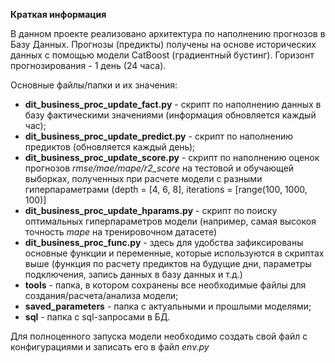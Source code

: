 <b>Краткая информация</b>


В данном проекте реализовано архитектура по наполнению прогнозов в Базу Данных. Прогнозы (предикты) получены на основе исторических данных с помощью модели CatBoost (градиентный бустинг).
Горизонт прогнозирования - 1 день (24 часа).


Основные файлы/папки и их значения:
 - <b>dit_business_proc_update_fact.py</b> - скрипт по наполнению данных в базу фактическими значениями (информация обновляется каждый час);
 - <b>dit_business_proc_update_predict.py</b> - скрипт по наполнению предиктов (обновляется каждый день);
 - <b>dit_business_proc_update_score.py</b> - скрипт по наполнению оценок прогнозов <i>rmse/mae/mape/r2_score</i> на тестовой и обучающей выборках, полученных при расчете модели с разными гиперпараметрами (depth = [4, 6, 8], iterations = [range(100, 1000, 100)] 
 - <b>dit_business_proc_update_hparams.py</b> - скрипт по поиску оптимальных гиперпараметров модели (например, самая высокоя точность <i>mape</i> на тренировочном датасете)
 - <b>dit_business_proc_func.py</b> - здесь для удобства зафиксированы основные функции и переменные, которые используются в скриптах выше (функция по расчету предиктов на будущие дни, параметры подключения, запись данных в базу данных и т.д.)
 - <b>tools</b> - папка, в котором сохранены все необходимые файлы для создания/расчета/анализа модели;
 - <b>saved_parameters</b> - папка с актуальными и прошлыми моделями;
 - <b>sql</b> - папка с sql-запросами в БД.

Для полноценного запуска модели необходимо создать свой файл с конфигурациями и записать его в файл <i>env.py</i>
